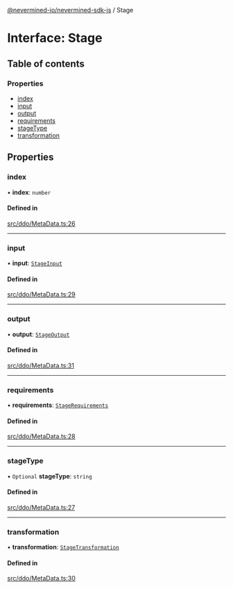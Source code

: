 [@nevermined-io/nevermined-sdk-js](../code-reference.md) / Stage

# Interface: Stage

## Table of contents

### Properties

- [index](Stage.md#index)
- [input](Stage.md#input)
- [output](Stage.md#output)
- [requirements](Stage.md#requirements)
- [stageType](Stage.md#stagetype)
- [transformation](Stage.md#transformation)

## Properties

### index

• **index**: `number`

#### Defined in

[src/ddo/MetaData.ts:26](https://github.com/nevermined-io/sdk-js/blob/3d13d39/src/ddo/MetaData.ts#L26)

___

### input

• **input**: [`StageInput`](StageInput.md)

#### Defined in

[src/ddo/MetaData.ts:29](https://github.com/nevermined-io/sdk-js/blob/3d13d39/src/ddo/MetaData.ts#L29)

___

### output

• **output**: [`StageOutput`](StageOutput.md)

#### Defined in

[src/ddo/MetaData.ts:31](https://github.com/nevermined-io/sdk-js/blob/3d13d39/src/ddo/MetaData.ts#L31)

___

### requirements

• **requirements**: [`StageRequirements`](StageRequirements.md)

#### Defined in

[src/ddo/MetaData.ts:28](https://github.com/nevermined-io/sdk-js/blob/3d13d39/src/ddo/MetaData.ts#L28)

___

### stageType

• `Optional` **stageType**: `string`

#### Defined in

[src/ddo/MetaData.ts:27](https://github.com/nevermined-io/sdk-js/blob/3d13d39/src/ddo/MetaData.ts#L27)

___

### transformation

• **transformation**: [`StageTransformation`](StageTransformation.md)

#### Defined in

[src/ddo/MetaData.ts:30](https://github.com/nevermined-io/sdk-js/blob/3d13d39/src/ddo/MetaData.ts#L30)
